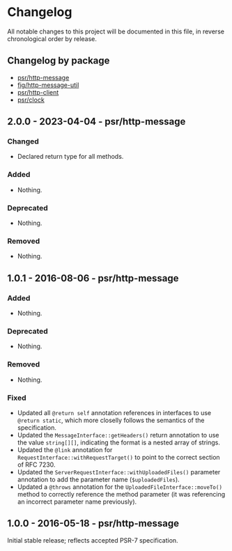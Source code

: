 # Changelog

All notable changes to this project will be documented in this file, in reverse chronological order by release.

## Changelog by package

- [psr/http-message](psr_http-message_CHANGELOG.md)
- [fig/http-message-util](psr_http-message-util_CHANGELOG.md)
- [psr/http-client](psr_http-client_CHANGELOG.md)
- [psr/clock](psr_clock_CHANGELOG.md)

## 2.0.0 - 2023-04-04 - psr/http-message

### Changed

- Declared return type for all methods.

### Added

- Nothing.

### Deprecated

- Nothing.

### Removed

- Nothing.

## 1.0.1 - 2016-08-06 - psr/http-message

### Added

- Nothing.

### Deprecated

- Nothing.

### Removed

- Nothing.

### Fixed

- Updated all `@return self` annotation references in interfaces to use
  `@return static`, which more closelly follows the semantics of the
  specification.
- Updated the `MessageInterface::getHeaders()` return annotation to use the
  value `string[][]`, indicating the format is a nested array of strings.
- Updated the `@link` annotation for `RequestInterface::withRequestTarget()`
  to point to the correct section of RFC 7230.
- Updated the `ServerRequestInterface::withUploadedFiles()` parameter annotation
  to add the parameter name (`$uploadedFiles`).
- Updated a `@throws` annotation for the `UploadedFileInterface::moveTo()`
  method to correctly reference the method parameter (it was referencing an
  incorrect parameter name previously).

## 1.0.0 - 2016-05-18 - psr/http-message

Initial stable release; reflects accepted PSR-7 specification.
